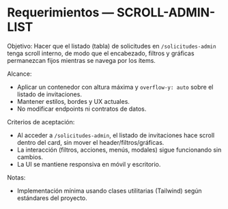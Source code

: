# Requerimientos — SCROLL-ADMIN-LIST

Objetivo: Hacer que el listado (tabla) de solicitudes en `/solicitudes-admin` tenga scroll interno, de modo que el encabezado, filtros y gráficas permanezcan fijos mientras se navega por los ítems.

Alcance:
- Aplicar un contenedor con altura máxima y `overflow-y: auto` sobre el listado de invitaciones.
- Mantener estilos, bordes y UX actuales.
- No modificar endpoints ni contratos de datos.

Criterios de aceptación:
- Al acceder a `/solicitudes-admin`, el listado de invitaciones hace scroll dentro del card, sin mover el header/filtros/gráficas.
- La interacción (filtros, acciones, menús, modales) sigue funcionando sin cambios.
- La UI se mantiene responsiva en móvil y escritorio.

Notas:
- Implementación mínima usando clases utilitarias (Tailwind) según estándares del proyecto.
